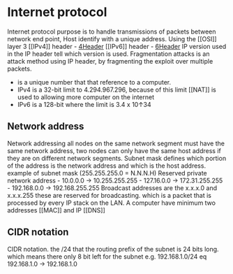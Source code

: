 # Internet protocol 
Internet protocol purpose is to handle transmissions of packets between network end point, Host identify with a unique address. Using the [[OSI]] layer 3
[[IPv4]] header
	-	[4Header](https://en.wikipedia.org/wiki/IPv4#Header)
[[IPv6]] header
	-	[6Header](https://en.wikipedia.org/wiki/IPv6_packet#Fixed_header)
IP version used in the IP header tell which version is used. 
Fragmentation attacks is an attack method using IP header, by fragmenting the exploit over multiple packets. 


- is a unique number that that reference to a computer. 
- IPv4 is a 32-bit limit to 4.294.967.296, because of this limit [[NAT]] is used to allowing more computer on the internet
- IPv6 is a 128-bit where the limit is 3.4 x 10↑34

## Network address
Network addressing all nodes on the same network segment must have the same
network address, two nodes can only have the same host address if they are on different network segments. 
Subnet mask defines which portion of the address is the network address and which is the host address. 
example of subnet mask (255.255.255.0 = N.N.N.H)
Reserved private network address 
	-	10.0.0.0 -> 10.255.255.255
	-	127.16.0.0 -> 172.31.255.255
	-	192.168.0.0 -> 192.168.255.255
Broadcast addresses are the x.x.x.0 and x.x.x.255 these are reserved for broadcasting. which is a packet that is processed by every IP stack on the LAN. 
A computer have minimum two addresses [[MAC]] and IP 
[[DNS]]

## CIDR notation
CIDR notation. the /24 that the routing prefix of the subnet is 24 bits long. which means there only 8 bit left for the subnet
e.g. 192.168.1.0/24 eq 192.168.1.0 -> 192.168.1.0